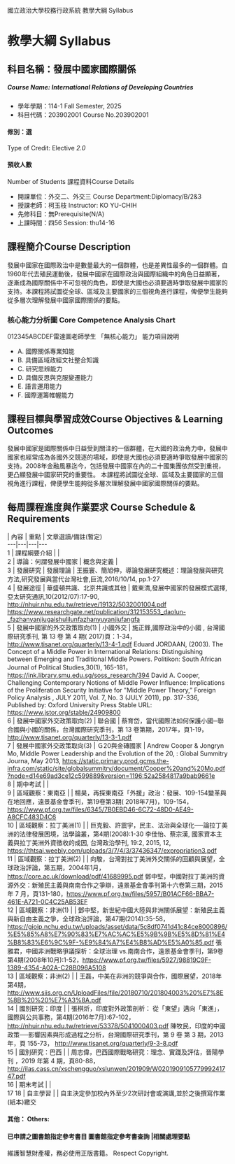 國立政治大學校務行政系統 教學大綱 Syllabus
# 教學大綱 Syllabus
##  科目名稱：發展中國家國際關係 
#####  Course Name: International Relations of Developing Countries
  * 學年學期：114-1 Fall Semester, 2025 
  * 科目代碼：203902001 Course No.203902001
#### 修別：選
Type of Credit: Elective 
_2.0_
#### 預收人數
Number of Students
課程資料Course Details
  * 開課單位：外交二、外交三 Course Department:Diplomacy/B/2&3 
  * 授課老師：柯玉枝 Instructor: KO YU-CHIH 
  * 先修科目：無Prerequisite(N/A)
  * 上課時間：四56 Session: thu14-16
##  課程簡介Course Description
發展中國家在國際政治中是數量最大的一個群體，也是差異性最多的一個群體。自1960年代去殖民運動後，發展中國家在國際政治與國際組織中的角色日益顯著，逐漸成為國際關係中不可忽視的角色，即使是大國也必須要適時爭取發展中國家的支持。本課程將試圖從全球、區域及主要國家的三個視角進行課程，俾便學生能夠從多層次理解發展中國家國際關係的要點。
###  核心能力分析圖 Core Competence Analysis Chart
012345ABCDEF雷達圖老師學生
「無核心能力」 
能力項目說明
  * A. 國際關係專業知能
  * B. 具備區域政經文社整合知識
  * C. 研究思辨能力
  * D. 具備反思與克服變遷能力
  * E. 語言運用能力
  * F. 國際運籌帷幄能力
##  課程目標與學習成效Course Objectives & Learning Outcomes 
發展中國家是國際關係中日益受到關注的一個群體，在大國的政治角力中，發展中國家也經常成為各國外交競逐的場域，即使是大國也必須要適時爭取發展中國家的支持。2008年金融風暴迄今，包括發展中國家在內的二十國集團依然受到重視，更凸顯發展中國家研究的重要性。
本課程將試圖從全球、區域及主要國家的三個視角進行課程，俾便學生能夠從多層次理解發展中國家國際關係的要點。
##  每周課程進度與作業要求 Course Schedule & Requirements
|  內容 |  重點 |  文章選讀/備註(暫定)  
---|---|---|---  
1 |  課程綱要介紹 |  |   
2 |  導論：何謂發展中國家 |  概念與定義 |   
3 |  發展研究 |  發展理論 |  王振寰、簡旭伸，導論發展研究概述：理論發展與研究方法,研究發展與當代台灣社會,巨流,2016/10/14, pp.1-27  
4 |  發展途徑 |  華盛頓共識、北京共識或其他 |  戴東清,發展中國家的發展模式選擇,亞太研究通訊,10(2012/07):17-90, http://nhuir.nhu.edu.tw/retrieve/19132/5032001004.pdf https://www.researchgate.net/publication/312153553_daolun-_fazhanyanjiugaishulilunfazhanyuyanjiufangfa  
5 |  發展中國家的外交政策取向(1) |  小國外交 |  施正鋒,國際政治中的小國 , 台灣國際研究季刊, 第 13 卷 第 4 期( 2017)頁：1-34，http://www.tisanet.org/quarterly/13-4-1.pdf Eduard JORDAAN, (2003). The Concept of a Middle Power in International Relations: Distinguishing between Emerging and Traditional Middle Powers. Politikon: South African Journal of Political Studies,30(1), 165-181， https://ink.library.smu.edu.sg/soss_research/394 David A. Cooper, Challenging Contemporary Notions of Middle Power Influence: Implications of the Proliferation Security Initiative for "Middle Power Theory,” Foreign Policy Analysis , JULY 2011, Vol. 7, No. 3 (JULY 2011), pp. 317-336, Published by: Oxford University Press Stable URL: https://www.jstor.org/stable/24909800  
6 |  發展中國家外交政策取向(2) |  聯合國 |  蔡育岱，當代國際法如何保護小國─聯合國與小國的關係，台灣國際研究季刊，第 13 卷第期，2017年，頁1-19，http://www.tisanet.org/quarterly/13-3-1.pdf  
7 |  發展中國家外交政策取向(3) |  Ｇ20與金磚國家 |  Andrew Cooper & Jongryn Mo, Middle Power Leadership and the Evolution of the 20, : Global Summitry Journa, May 2013, https://static.primary.prod.gcms.the-infra.com/static/site/globalsummitry/document/Cooper%20and%20Mo.pdf?node=d14e69ad3ce12c599889&version=1196:52a2584817a9bab9661e  
8 | 期中考試 |  |   
9 |  區域觀察：東南亞 |  |  楊昊，再探東南亞「外援」政治：發展、109-154變革與在地回應，遠景基金會季刊，第19卷第3期( 2018年7月)，109-154，https://www.pf.org.tw/files/6345/7B0EBD46-6C72-48D0-AE49-A8CFC483D4C6  
10 |  區域觀察：拉丁美洲(1) |  |  巨克毅、許震宇，民主、法治與全球化──論拉丁美洲的法律發展困境，法學論叢，第4期(2008):1-30 李佳怡、蔡宗漢, 國家資本主義與拉丁美洲外資徵收的成因, 台灣政治學刊, 19:2, 2015, 12, https://thtsai.weebly.com/uploads/3/7/4/3/37436347/expropriation3.pdf  
11 |  區域觀察：拉丁美洲(2) |  |  向駿，台灣對拉丁美洲外交關係的回顧與展望，全球政治評論，第五期，2004年1月， https://core.ac.uk/download/pdf/41689995.pdf 鄧中堅，中國對拉丁美洲的資源外交：新殖民主義與南南合作之爭辯，遠景基金會季刊第十六卷第三期，2015 年 7 月，頁131-180，https://www.pf.org.tw/files/5957/B01ACF66-BBA7-461E-A721-0C4C25AB53EF  
12 |  區域觀察：非洲(1) |  |  鄧中堅，新世紀中國大陸與非洲關係展望：新殖民主義與新自由主義之爭，全球政治評論，第47期(2014):35-58，https://gioip.nchu.edu.tw/uploads/asset/data/5c8df0741d41c84ce8000896/%E5%85%A8%E7%90%83%E7%AC%AC%E5%9B%9B%E5%8D%81%E4%B8%83%E6%9C%9F-%E9%84%A7%E4%B8%AD%E5%A0%85.pdf 張雅君，中國非洲戰略爭議探析：全球治理 vs.南南合作，遠景基金會季刊，第9卷第4期(2008年10月):1-52，https://www.pf.org.tw/files/5927/98819C9F-1389-4354-A02A-C28B096A5108  
13 |  區域觀察：非洲(2) |  |  王磊，中美在非洲的競爭與合作，國際展望，2018年第4期，http://www.siis.org.cn/UploadFiles/file/20180710/201804003%20%E7%8E%8B%20%20%E7%A3%8A.pdf  
14 |  國別研究：印度 |  |  張棋炘，印度對外政策剖析： 從「東望」邁向「東進」，國際與公共事務，第4期(2016年7月):67-102，http://nhuir.nhu.edu.tw/retrieve/53378/5041000403.pdf 陳牧民，印度的中國政策──影響因素與形成過程之分析，台灣國際研究季刊，第 9 卷 第 3 期，2013年，頁 155-73， http://www.tisanet.org/quarterly/9-3-8.pdf  
15 |  國別研究：巴西 |  |  周志偉，巴西國際戰略研究：理念、實踐及評估，晉陽學刊 ，2019 年第 4 期，頁80-88，http://ilas.cass.cn/xschengguo/xslunwen/201909/W020190910577999241747.pdf  
16 |  期末考試 |  |   
17 18 | 自主學習 |  | 自主決定參加校內外至少2次研討會或演講,並於之後撰寫作業(紙本)繳交  
####  其他： Others:
####  已申請之圖書館指定參考書目  圖書館指定參考書查詢 |相關處理要點
維護智慧財產權，務必使用正版書籍。 Respect Copyright.